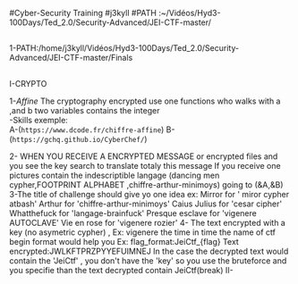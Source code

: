 #Cyber-Security Training
#j3kyll
#PATH :~/Vidéos/Hyd3-100Days/Ted_2.0/Security-Advanced/JEI-CTF-master/

## 
1-PATH:/home/j3kyll/Vidéos/Hyd3-100Days/Ted_2.0/Security-Advanced/JEI-CTF-master/Finals
## 
I-CRYPTO

1-*Affine*
The cryptography encrypted use one functions who walks with a ,and b two variables contains the integer </br>
-Skills exemple:</br>
A-(`https://www.dcode.fr/chiffre-affine`)
B-(`https://gchq.github.io/CyberChef/`)

2- 
WHEN YOU RECEIVE A ENCRYPTED MESSAGE or encrypted files and you see the key search to translate  totaly this message
If you receive one pictures contain the indescriptible langage (dancing men cypher,FOOTPRINT ALPHABET ,chiffre-arthur-minimoys)
going to (&A,&B)
3-The title of challenge should give yo one idea 
ex:
Mirror for ' miror cypher atbash'
Arthur for 'chiffre-arthur-minimoys'
Caius Julius for 'cesar cipher'
Whatthefuck for 'langage-brainfuck'
Presque esclave for 'vigenere AUTOCLAVE'
Vie en rose for 'vigenere rozier'
4-
The text encrypted with a key (no asymetric cypher) ,
Ex:
vigenere
the time in time the name of ctf begin format would help you 
Ex: 
flag_format:JeiCtf_{flag}
Text encrypted:JWLKFTPRZPYYEFUIMNEJ
In the case the decrypted text would contain the 'JeiCtf' , you don't have the 'key' so you use the bruteforce and you specifie than the 
text decrypted contain JeiCtf(break)
II-
